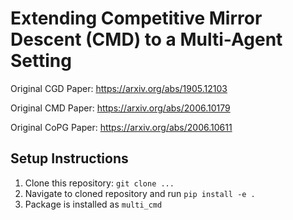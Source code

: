 # Extending Competitive Mirror Descent (CMD) to a Multi-Agent Setting

Original CGD Paper:
https://arxiv.org/abs/1905.12103

Original CMD Paper:
https://arxiv.org/abs/2006.10179

Original CoPG Paper:
https://arxiv.org/abs/2006.10611

## Setup Instructions
1. Clone this repository: `git clone ...`
2. Navigate to cloned repository and run `pip install -e .`
3. Package is installed as `multi_cmd`
